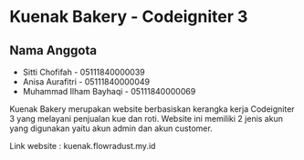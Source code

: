 # Kuenak Bakery - Codeigniter 3

## Nama Anggota

- Sitti Chofifah - 05111840000039
- Anisa Aurafitri - 05111840000049
- Muhammad Ilham Bayhaqi - 05111840000069

Kuenak Bakery merupakan website berbasiskan kerangka kerja Codeigniter 3 yang melayani penjualan kue dan roti. Website ini memiliki 2 jenis akun yang digunakan yaitu akun admin dan akun customer.

Link website : kuenak.flowradust.my.id
